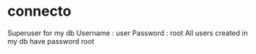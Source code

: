# connecto
Superuser for my db
Username : user
Password : root
All users created in my db have password root
